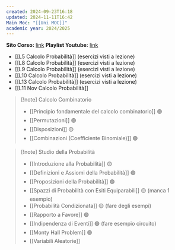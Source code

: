 ```yaml
---
created: 2024-09-23T16:18
updated: 2024-11-11T16:42
Main Moc: "[[Uni MOC]]"
academic year: 2024/2025
---
```

**Sito Corso:** [link](https://drive.google.com/drive/folders/1ger_KNOx4Uk9rszz_T9U1EYD20dfiVc6)
**Playlist Youtube:** [link](https://www.youtube.com/watch?v=Q8un3ma7UVw&list=PL056CC710F7E17321&index=2)

- [[L5 Calcolo Probabilità]] (esercizi visti a lezione)
- [[L8 Calcolo Probabilità]] (esercizi visti a lezione)
- [[L9 Calcolo Probabilità]] (esercizi visti a lezione)
- [[L10 Calcolo Probabilità]] (esercizi visti a lezione)
- [[L13 Calcolo Probabilità]] (esercizi visti a lezione)
- [[L11 Nov Calcolo Probabilità]]

>[!note] Calcolo Combinatorio
>- [[Principio fondamentale del calcolo combinatorio]] 🟢
>- [[Permutazioni]] 🟢
>- [[Disposizioni]] 🟡
>- [[Combinazioni (Coefficiente Binomiale)]] 🟢

>[!note] Studio della Probabilità
>- [[Introduzione alla Probabilità]] 🟡
>- [[Definizioni e Assiomi della Probabilità]] 🟢
>- [[Proposizioni della Probabilità]] 🟢
>- [[Spazzi di Probabilità con Esiti Equiparabili]] 🟡 (manca 1 esempio)
>- [[Probabilità Condizionata]] 🟡 (fare degli esempi)
>- [[Rapporto a Favore]] 🟢
>- [[Indipendenza di Eventi]] 🟢 (fare esempio circuito)
>- [[Monty Hall Problem]] 🟢
>- [[Variabili Aleatorie]]

